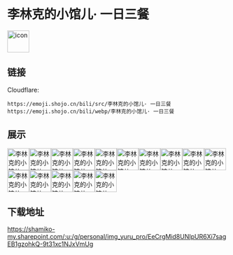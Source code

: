 # 李林克的小馆儿· 一日三餐
<img src="https://emoji.shojo.cn/bili/src/李林克的小馆儿· 一日三餐/icon.png" width="50" height="50" alt="icon">

## 链接
Cloudflare:
```
https://emoji.shojo.cn/bili/src/李林克的小馆儿· 一日三餐
https://emoji.shojo.cn/bili/webp/李林克的小馆儿· 一日三餐
```
## 展示
<img src="https://emoji.shojo.cn/bili/src/李林克的小馆儿· 一日三餐/李林克的小馆儿· 一日三餐-厨艺自信.png" width="50" height="50" alt="李林克的小馆儿· 一日三餐-厨艺自信"><img src="https://emoji.shojo.cn/bili/src/李林克的小馆儿· 一日三餐/李林克的小馆儿· 一日三餐-赊账.png" width="50" height="50" alt="李林克的小馆儿· 一日三餐-赊账"><img src="https://emoji.shojo.cn/bili/src/李林克的小馆儿· 一日三餐/李林克的小馆儿· 一日三餐-饿了吗.png" width="50" height="50" alt="李林克的小馆儿· 一日三餐-饿了吗"><img src="https://emoji.shojo.cn/bili/src/李林克的小馆儿· 一日三餐/李林克的小馆儿· 一日三餐-吃瓜.png" width="50" height="50" alt="李林克的小馆儿· 一日三餐-吃瓜"><img src="https://emoji.shojo.cn/bili/src/李林克的小馆儿· 一日三餐/李林克的小馆儿· 一日三餐-一键三连.png" width="50" height="50" alt="李林克的小馆儿· 一日三餐-一键三连"><img src="https://emoji.shojo.cn/bili/src/李林克的小馆儿· 一日三餐/李林克的小馆儿· 一日三餐-比心.png" width="50" height="50" alt="李林克的小馆儿· 一日三餐-比心"><img src="https://emoji.shojo.cn/bili/src/李林克的小馆儿· 一日三餐/李林克的小馆儿· 一日三餐-元气满满.png" width="50" height="50" alt="李林克的小馆儿· 一日三餐-元气满满"><img src="https://emoji.shojo.cn/bili/src/李林克的小馆儿· 一日三餐/李林克的小馆儿· 一日三餐-厨房还好么.png" width="50" height="50" alt="李林克的小馆儿· 一日三餐-厨房还好么"><img src="https://emoji.shojo.cn/bili/src/李林克的小馆儿· 一日三餐/李林克的小馆儿· 一日三餐-泪目.png" width="50" height="50" alt="李林克的小馆儿· 一日三餐-泪目"><img src="https://emoji.shojo.cn/bili/src/李林克的小馆儿· 一日三餐/李林克的小馆儿· 一日三餐-冒头.png" width="50" height="50" alt="李林克的小馆儿· 一日三餐-冒头"><img src="https://emoji.shojo.cn/bili/src/李林克的小馆儿· 一日三餐/李林克的小馆儿· 一日三餐-就这.png" width="50" height="50" alt="李林克的小馆儿· 一日三餐-就这"><img src="https://emoji.shojo.cn/bili/src/李林克的小馆儿· 一日三餐/李林克的小馆儿· 一日三餐-黑暗料理.png" width="50" height="50" alt="李林克的小馆儿· 一日三餐-黑暗料理"><img src="https://emoji.shojo.cn/bili/src/李林克的小馆儿· 一日三餐/李林克的小馆儿· 一日三餐-神秘老板.png" width="50" height="50" alt="李林克的小馆儿· 一日三餐-神秘老板"><img src="https://emoji.shojo.cn/bili/src/李林克的小馆儿· 一日三餐/李林克的小馆儿· 一日三餐-开饭啦.png" width="50" height="50" alt="李林克的小馆儿· 一日三餐-开饭啦"><img src="https://emoji.shojo.cn/bili/src/李林克的小馆儿· 一日三餐/李林克的小馆儿· 一日三餐-放饭啦.png" width="50" height="50" alt="李林克的小馆儿· 一日三餐-放饭啦">

## 下载地址

https://shamiko-my.sharepoint.com/:u:/g/personal/img_yuru_pro/EeCrgMid8UNIpUR6Xi7sagEB1gzohkQ-9t31xc1NJxVmUg